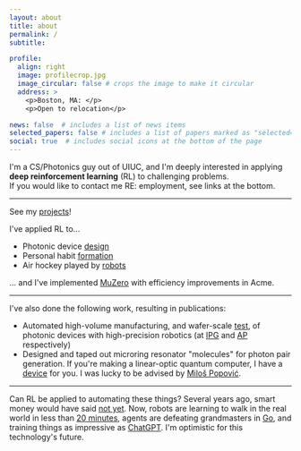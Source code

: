 ```yaml
---
layout: about
title: about
permalink: /
subtitle: 

profile:
  align: right
  image: profilecrop.jpg
  image_circular: false # crops the image to make it circular
  address: >
    <p>Boston, MA: </p>
    <p>Open to relocation</p>

news: false  # includes a list of news items
selected_papers: false # includes a list of papers marked as "selected={true}"
social: true  # includes social icons at the bottom of the page
---
```


I'm a CS/Photonics guy out of UIUC, and I'm deeply interested in applying **deep reinforcement learning** (RL) to challenging problems. <br>If you would like to contact me RE: employment, see links at the bottom.

***


See my [projects](/projects)!

I've applied RL to...

- Photonic device [design](/projects/PRL/)
- Personal habit [formation](/projects/coachRL/)
- Air hockey played by [robots](/projects/rah/)

... and I've implemented [MuZero](/blog/2023/muzeroAcmeJax/) with efficiency improvements in Acme.

***

I've also done the following work, resulting in publications:

- Automated high-volume manufacturing, and wafer-scale [test](/publications/), of photonic devices with high-precision robotics (at [IPG](https://www.ipgphotonics.com) and [AP](https://www.analogphotonics.com) respectively)
- Designed and taped out microring resonator "molecules" for photon pair generation. If you're making a linear-optic quantum computer, I have a [device](https://kjabon.github.io/publications/) for you. I was lucky to be advised by [Milo&scaron; Popovi&#263;](https://www.bu.edu/eng/profile/milos-popovic/).

***

Can RL be applied to automating these things? Several years ago, smart money would have said [not yet](https://www.alexirpan.com/2018/02/14/rl-hard.html). Now, robots are learning to walk in the real world in less than [20 minutes](https://vcresearch.berkeley.edu/news/step-step-berkeley-robots-learn-walk-their-own-record-time), agents are defeating grandmasters in [Go](https://www.deepmind.com/research/highlighted-research/alphago), and training things as impressive as [ChatGPT](https://openai.com/blog/chatgpt/). I'm optimistic for this technology's future. 

